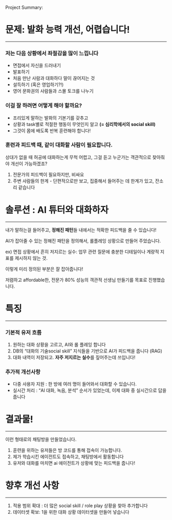 Project Summary: 

# 문제: 발화 능력 개선, 어렵습니다!

---

### 저는 다음 상황에서 좌절감을 많이 느낍니다

- 면접에서 자신을 드러내기
- 발표하기
- 처음 만난 사람과 대화하다 말이 끊어지는 것
- 설득하기 (혹은 영업하기?!)
- 영어 문화권의 사람들과 스몰 토크를 나누기

### 이걸 잘 하려면 어떻게 해야 할까요?

- 조리있게 말하는 발화의 기본기를 갖추고
- 상황과 task별로 적절한 행동이 무엇인지 알고  **(= 심리학에서의 social skill)**
- 그것이 몸에 배도록 반복 훈련해야 합니다!

### 훈련과 피드백 때, 같이 대화할 사람이 필요합니다.

상대가 없을 때 허공에 대화하는게 무척 어렵고, 그걸 듣고 누군가는 객관적으로 찾아줘야 개선이 가능하겠죠?  

1. 전문가의 피드백이 필요하지만, 비싸요 
2. 주변 사람들의 한계 - 단편적으로만 보고, 집중해서 들어주는 데 한계가 있고, 잔소리 같습니다 

# 솔루션 : AI 튜터와 대화하자

---

내가 말하는걸 들어주고, **정해진 패턴**들 내에서는 적확한 피드백을 줄 수 있습니다! 

AI가 잡아줄 수 있는 정해진 패턴을 정의해서, 롤플레잉 상황으로 만들어 주었습니다. 

ex) 면접 상황에서 흔히 저지르는 실수: 업무 관련 질문에 충분한 디테일이나 계량적 지표를 제시하지 않는 것. 

이렇게 미리 정의된 부분은 잘 잡아줍니다!

저렴하고 affordable한, 전문가 80% 성능의 객관적 선생님 만들기를 목표로 진행했습니다. 

# 특징

---

### 기본적 유저 흐름

1. 원하는 대화 상황을 고르고, AI와 롤 플레잉 합니다
2. DB의 “대화의 기술social skill” 지식들을 기반으로 AI가 피드백을 줍니다 (RAG)
3. 대화 내역이 저장되고. **자주 저지르는 실수**를 짚어주는데 쓰입니다!  

### 추가적 개선사항

- 다중 사용자 지원 : 한 방에 여러 명이 들어와서 대화할 수 있습니다.
- 실시간 처리 : “AI 대화, 녹음, 분석” 순서가 있었는데, 이제 대화 중 실시간으로 답을 줍니다

# 결과물!

---



이런 형태로의 채팅방을 만들었습니다. 

1. 훈련을 위하는 유저들은 방 코드를 통해 접속이 가능합니다. 
2. 제가 학습시킨 에이전트도 접속하고, 채팅방에서 활동합니다 
3. 유저와 대화를 마치면 ai 에이전트가 상황에 맞는 피드백을 줍니다! 

# 향후 개선 사항

---

1. 적용 범위 확대 : 더 많은 social skill / role play 상황을 찾아 추가합니다
2. 데이터셋 확보: 1을 위한 대화 상황 데이터셋을 만들어 넣습니다
